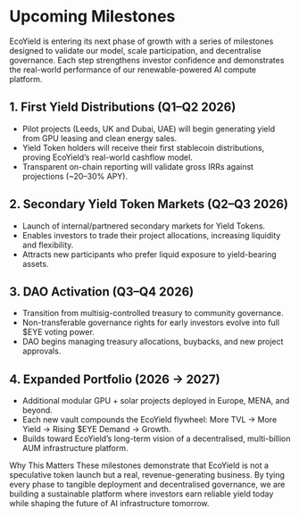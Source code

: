 # Upcoming Milestones

EcoYield is entering its next phase of growth with a series of milestones designed to validate our model, scale participation, and decentralise governance. Each step strengthens investor confidence and demonstrates the real-world performance of our renewable-powered AI compute platform.

## 1. First Yield Distributions (Q1–Q2 2026)

* Pilot projects (Leeds, UK and Dubai, UAE) will begin generating yield from GPU leasing and clean energy sales.
* Yield Token holders will receive their first stablecoin distributions, proving EcoYield’s real-world cashflow model.
* Transparent on-chain reporting will validate gross IRRs against projections (\~20–30% APY).

## 2. Secondary Yield Token Markets (Q2–Q3 2026)

* Launch of internal/partnered secondary markets for Yield Tokens.
* Enables investors to trade their project allocations, increasing liquidity and flexibility.
* Attracts new participants who prefer liquid exposure to yield-bearing assets.

## 3. DAO Activation (Q3–Q4 2026)

* Transition from multisig-controlled treasury to community governance.
* Non-transferable governance rights for early investors evolve into full $EYE voting power.
* DAO begins managing treasury allocations, buybacks, and new project approvals.

## 4. Expanded Portfolio (2026 → 2027)

* Additional modular GPU + solar projects deployed in Europe, MENA, and beyond.
* Each new vault compounds the EcoYield flywheel: More TVL → More Yield → Rising $EYE Demand → Growth.
* Builds toward EcoYield’s long-term vision of a decentralised, multi-billion AUM infrastructure platform.

Why This Matters These milestones demonstrate that EcoYield is not a speculative token launch but a real, revenue-generating business. By tying every phase to tangible deployment and decentralised governance, we are building a sustainable platform where investors earn reliable yield today while shaping the future of AI infrastructure tomorrow.
